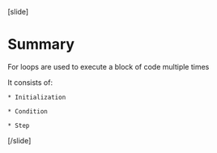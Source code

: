 [slide]
# Summary
For loops are used to execute a block of code multiple times

It consists of:

    * Initialization

    * Condition

    * Step

[/slide]